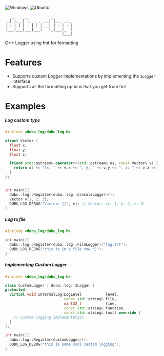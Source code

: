 ![Windows](https://github.com/Husenap/dubu-log/workflows/Windows/badge.svg)
![Ubuntu](https://github.com/Husenap/dubu-log/workflows/Ubuntu/badge.svg)

```
   _     _           _         
 _| |_ _| |_ _ _ ___| |___ ___ 
| . | | | . | | |___| | . | . |
|___|___|___|___|   |_|___|_  |
                          |___|
```

C++ Logger using fmt for formatting

# Features

* Supports custom Logger implementations by implementing the `ILogger` interface
* Supports all the formatting options that you get from fmt

# Examples

##### **Log custom type**
```cpp
#include <dubu_log/dubu_log.h>

struct Vector {
  float x;
  float y;
  float z;

  friend std::ostream& operator<<(std::ostream& os, const Vector& v) {
    return os << "(x: " << v.x << ", y: " << v.y << ", z: " << v.z << ")";
  }
};


int main(){
  dubu::log::Register<dubu::log::ConsoleLogger>();
  Vector v{1, 2, 3};
  DUBU_LOG_DEBUG("Vector: {}", v); // Vector: (x: 1, y: 2, z: 3)
}
```

##### **Log to file**
```cpp
#include <dubu_log/dubu_log.h>

int main(){
  dubu::log::Register<dubu::log::FileLogger>("log.txt");
  DUBU_LOG_DEBUG("this is in a file now :)");
}
```

##### **Implementing Custom Logger**
```cpp
#include <dubu_log/dubu_log.h>

class CustomLogger : dubu::log::ILogger {
protected:
  virtual void InternalLog(LogLevel           level,
                           const std::string& file,
                           uint32_t           line,
                           const std::string& function,
                           const std::string& text) override {
    // Custom logging implementation
  }
};

int main(){
  dubu::log::Register<CustomLogger>();
  DUBU_LOG_DEBUG("this is some cool custom logging");
}
```